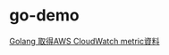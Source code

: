 # go-demo
[Golang 取得AWS CloudWatch metric資料](https://matthung0807.blogspot.com/2024/03/go-get-aws-cloudwatch-data.html)
